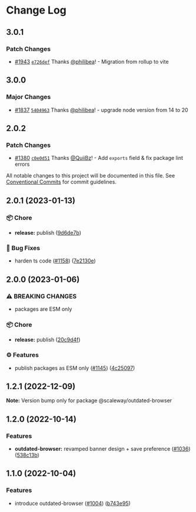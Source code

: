 # Change Log

## 3.0.1

### Patch Changes

- [#1943](https://github.com/scaleway/scaleway-lib/pull/1943) [`e726def`](https://github.com/scaleway/scaleway-lib/commit/e726def8e0cb4593f800f9acecca51b173ae907a) Thanks [@philibea](https://github.com/philibea)! - Migration from rollup to vite

## 3.0.0

### Major Changes

- [#1837](https://github.com/scaleway/scaleway-lib/pull/1837) [`5404963`](https://github.com/scaleway/scaleway-lib/commit/5404963ddd01fafe6ed9753d8324fb19849065ca) Thanks [@philibea](https://github.com/philibea)! - upgrade node version from 14 to 20

## 2.0.2

### Patch Changes

- [#1380](https://github.com/scaleway/scaleway-lib/pull/1380) [`c0e0d51`](https://github.com/scaleway/scaleway-lib/commit/c0e0d5104680149f9b38ae509b17d14a66c4d733) Thanks [@QuiiBz](https://github.com/QuiiBz)! - Add `exports` field & fix package lint errors

All notable changes to this project will be documented in this file.
See [Conventional Commits](https://conventionalcommits.org) for commit guidelines.

## 2.0.1 (2023-01-13)

### :package: Chore

- **release:** publish ([9d6de7b](https://github.com/scaleway/scaleway-lib/commit/9d6de7b63065f53774cb64b0e5a46a868dc9933a))

### :bug: Bug Fixes

- harden ts code ([#1158](https://github.com/scaleway/scaleway-lib/issues/1158)) ([7e2130e](https://github.com/scaleway/scaleway-lib/commit/7e2130ea4c2a079c69ec49b27444daa8f6076d03))

## 2.0.0 (2023-01-06)

### ⚠ BREAKING CHANGES

- packages are ESM only

### :package: Chore

- **release:** publish ([20c9d4f](https://github.com/scaleway/scaleway-lib/commit/20c9d4fb39822245252bf362bc7a8d26127e511d))

### :gear: Features

- publish packages as ESM only ([#1145](https://github.com/scaleway/scaleway-lib/issues/1145)) ([4c25097](https://github.com/scaleway/scaleway-lib/commit/4c25097254a5ba7f0a5dbb6fdf5d6578a75f777a))

## 1.2.1 (2022-12-09)

**Note:** Version bump only for package @scaleway/outdated-browser

## 1.2.0 (2022-10-14)

### Features

- **outdated-browser:** revamped banner design + save preference ([#1036](https://github.com/scaleway/scaleway-lib/issues/1036)) ([538c13b](https://github.com/scaleway/scaleway-lib/commit/538c13be8ac158f80058d919c10874f9a3c2a6d3))

## 1.1.0 (2022-10-04)

### Features

- introduce outdated-browser ([#1004](https://github.com/scaleway/scaleway-lib/issues/1004)) ([b743e95](https://github.com/scaleway/scaleway-lib/commit/b743e95af7414720923ce060583ba03bf09fc38c))
